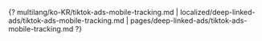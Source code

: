 {? multilang/ko-KR/tiktok-ads-mobile-tracking.md | localized/deep-linked-ads/tiktok-ads-mobile-tracking.md | pages/deep-linked-ads/tiktok-ads-mobile-tracking.md ?}

